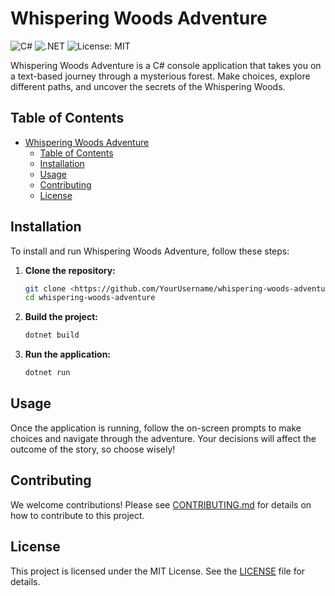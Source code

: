 # Whispering Woods Adventure

![C#](https://img.shields.io/badge/C%23-239120?style=for-the-badge&logo=c-sharp&logoColor=white)
![.NET](https://img.shields.io/badge/.NET-512BD4?style=for-the-badge&logo=dotnet&logoColor=white)
![License: MIT](https://img.shields.io/badge/License-MIT-yellow.svg)

Whispering Woods Adventure is a C# console application that takes you on a text-based journey through a mysterious forest. Make choices, explore different paths, and uncover the secrets of the Whispering Woods.

## Table of Contents
- [Whispering Woods Adventure](#whispering-woods-adventure)
	- [Table of Contents](#table-of-contents)
	- [Installation](#installation)
	- [Usage](#usage)
	- [Contributing](#contributing)
	- [License](#license)

## Installation

To install and run Whispering Woods Adventure, follow these steps:

1. **Clone the repository:**

    ```bash
    git clone <https://github.com/YourUsername/whispering-woods-adventure.git>
    cd whispering-woods-adventure
    ```

2. **Build the project:**

    ```bash
    dotnet build
    ```

3. **Run the application:**

    ```bash
    dotnet run
    ```

## Usage

Once the application is running, follow the on-screen prompts to make choices and navigate through the adventure. Your decisions will affect the outcome of the story, so choose wisely!

## Contributing

We welcome contributions! Please see [CONTRIBUTING.md](<https://github.com/gbowne1/whispering-woods-adventure/blob/main/CONTRIBUTING.md>) for details on how to contribute to this project.

## License

This project is licensed under the MIT License. See the [LICENSE](<https://github.com/gbowne1/whispering-woods-adventure/blob/main/LICENSE>) file for details.
